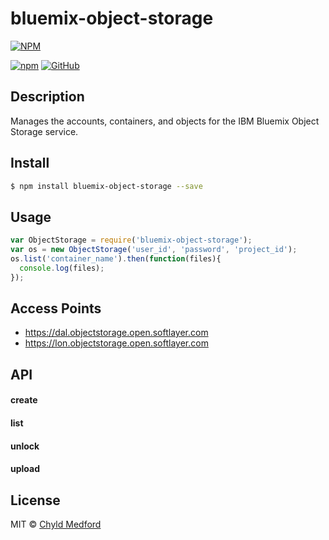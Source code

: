 # bluemix-object-storage
[![NPM](https://nodei.co/npm/bluemix-object-storage.png?downloads=true&downloadRank=true&stars=true)](https://nodei.co/npm/bluemix-object-storage/)

[![npm](https://badge.fury.io/js/bluemix-object-storage.svg)](https://www.npmjs.com/package/bluemix-object-storage)
[![GitHub](https://img.shields.io/badge/source-code-blue.svg)](https://github.com/chyld/bluemix-object-storage)


## Description
Manages the accounts, containers, and objects for the IBM Bluemix Object Storage service.


## Install
```sh
$ npm install bluemix-object-storage --save
```


## Usage
```js
var ObjectStorage = require('bluemix-object-storage');
var os = new ObjectStorage('user_id', 'password', 'project_id');
os.list('container_name').then(function(files){
  console.log(files);
});
```


## Access Points
- https://dal.objectstorage.open.softlayer.com
- https://lon.objectstorage.open.softlayer.com


## API
#### create
#### list
#### unlock
#### upload


## License
MIT © [Chyld Medford](https://github.com/chyld)
